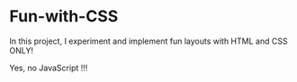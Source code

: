 # Fun-with-CSS

In this project, I experiment and implement fun layouts with HTML and CSS ONLY!

Yes, no JavaScript !!!
